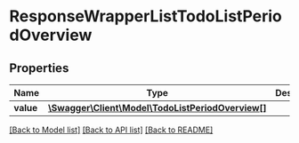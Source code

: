 # ResponseWrapperListTodoListPeriodOverview

## Properties
Name | Type | Description | Notes
------------ | ------------- | ------------- | -------------
**value** | [**\Swagger\Client\Model\TodoListPeriodOverview[]**](TodoListPeriodOverview.md) |  | [optional] 

[[Back to Model list]](../README.md#documentation-for-models) [[Back to API list]](../README.md#documentation-for-api-endpoints) [[Back to README]](../README.md)


